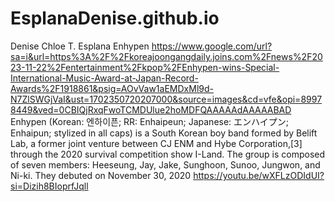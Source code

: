 # EsplanaDenise.github.io
Denise Chloe T. Esplana
Enhypen
https://www.google.com/url?sa=i&url=https%3A%2F%2Fkoreajoongangdaily.joins.com%2Fnews%2F2023-11-22%2Fentertainment%2Fkpop%2FEnhypen-wins-Special-International-Music-Award-at-Japan-Record-Awards%2F1918861&psig=AOvVaw1aEMDxMl9d-N7ZlSWGjVaI&ust=1702350720207000&source=images&cd=vfe&opi=89978449&ved=0CBIQjRxqFwoTCMDUlue2hoMDFQAAAAAdAAAAABAD
Enhypen (Korean: 엔하이픈; RR: Enhaipeun; Japanese: エンハイプン; Enhaipun; stylized in all caps) is a South Korean boy band formed by Belift Lab, a former joint venture between CJ ENM and Hybe Corporation,[3] through the 2020 survival competition show I-Land. The group is composed of seven members: Heeseung, Jay, Jake, Sunghoon, Sunoo, Jungwon, and Ni-ki. They debuted on November 30, 2020
https://youtu.be/wXFLzODIdUI?si=Dizih8BIoprfJqll
